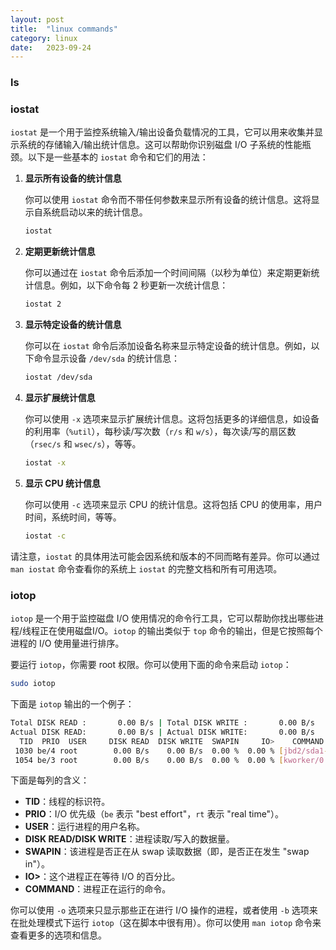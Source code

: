 ```yaml
---
layout: post
title:  "linux commands"
category: linux
date:   2023-09-24
---
```


### ls


### iostat

`iostat` 是一个用于监控系统输入/输出设备负载情况的工具，它可以用来收集并显示系统的存储输入/输出统计信息。这可以帮助你识别磁盘 I/O 子系统的性能瓶颈。以下是一些基本的 `iostat` 命令和它们的用法：

1. **显示所有设备的统计信息**

   你可以使用 `iostat` 命令而不带任何参数来显示所有设备的统计信息。这将显示自系统启动以来的统计信息。

   ```bash
   iostat
   ```

2. **定期更新统计信息**

   你可以通过在 `iostat` 命令后添加一个时间间隔（以秒为单位）来定期更新统计信息。例如，以下命令每 2 秒更新一次统计信息：

   ```bash
   iostat 2
   ```

3. **显示特定设备的统计信息**

   你可以在 `iostat` 命令后添加设备名称来显示特定设备的统计信息。例如，以下命令显示设备 `/dev/sda` 的统计信息：

   ```bash
   iostat /dev/sda
   ```

4. **显示扩展统计信息**

   你可以使用 `-x` 选项来显示扩展统计信息。这将包括更多的详细信息，如设备的利用率（`%util`），每秒读/写次数（`r/s` 和 `w/s`），每次读/写的扇区数（`rsec/s` 和 `wsec/s`），等等。

   ```bash
   iostat -x
   ```

5. **显示 CPU 统计信息**

   你可以使用 `-c` 选项来显示 CPU 的统计信息。这将包括 CPU 的使用率，用户时间，系统时间，等等。

   ```bash
   iostat -c
   ```

请注意，`iostat` 的具体用法可能会因系统和版本的不同而略有差异。你可以通过 `man iostat` 命令查看你的系统上 `iostat` 的完整文档和所有可用选项。

### iotop

`iotop` 是一个用于监控磁盘 I/O 使用情况的命令行工具，它可以帮助你找出哪些进程/线程正在使用磁盘I/O。`iotop` 的输出类似于 `top` 命令的输出，但是它按照每个进程的 I/O 使用量进行排序。

要运行 `iotop`，你需要 root 权限。你可以使用下面的命令来启动 `iotop`：

```bash
sudo iotop
```

下面是 `iotop` 输出的一个例子：

```bash
Total DISK READ :       0.00 B/s | Total DISK WRITE :       0.00 B/s
Actual DISK READ:       0.00 B/s | Actual DISK WRITE:       0.00 B/s
  TID  PRIO  USER     DISK READ  DISK WRITE  SWAPIN     IO>    COMMAND
 1030 be/4 root        0.00 B/s    0.00 B/s  0.00 %  0.00 % [jbd2/sda1-8]
 1054 be/3 root        0.00 B/s    0.00 B/s  0.00 %  0.00 % [kworker/0:1]
```

下面是每列的含义：

- **TID**：线程的标识符。
- **PRIO**：I/O 优先级（`be` 表示 "best effort"，`rt` 表示 "real time"）。
- **USER**：运行进程的用户名称。
- **DISK READ/DISK WRITE**：进程读取/写入的数据量。
- **SWAPIN**：该进程是否正在从 swap 读取数据（即，是否正在发生 "swap in"）。
- **IO>**：这个进程正在等待 I/O 的百分比。
- **COMMAND**：进程正在运行的命令。

你可以使用 `-o` 选项来只显示那些正在进行 I/O 操作的进程，或者使用 `-b` 选项来在批处理模式下运行 `iotop`（这在脚本中很有用）。你可以使用 `man iotop` 命令来查看更多的选项和信息。
